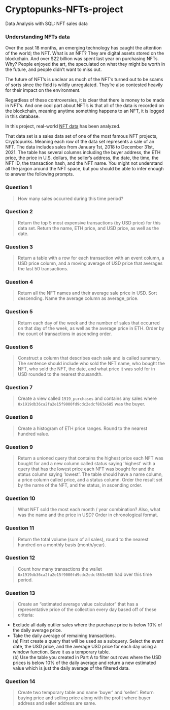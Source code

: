 # Cryptopunks-NFTs-project
 Data Analysis with SQL: NFT sales data

### Understanding NFTs data
Over the past 18 months, an emerging technology has caught the attention of the world; the NFT. What is an NFT? They are digital assets stored on the blockchain. And over $22 billion was spent last year on purchasing NFTs. Why? People enjoyed the art, the speculated on what they might be worth in the future, and people didn’t want to miss out. 
 
The future of NFT’s is unclear as much of the NFT’s turned out to be scams of sorts since the field is wildly unregulated. They’re also contested heavily for their impact on the environment.
 
Regardless of these controversies, it is clear that there is money to be made in NFT’s. And one cool part about NFT’s is that all of the data is recorded on the blockchain, meaning anytime something happens to an NFT, it is logged in this database. 

In this project, real-world [NFT data](https://github.com/Debabrata-palit/Cryptopunks-NFTs-project/files/15106381/cryptopunkdata.csv) has been analyzed.

That data set is a sales data set of one of the most famous NFT projects, Cryptopunks. Meaning each row of the data set represents a sale of an NFT. The data includes sales from January 1st, 2018 to December 31st, 2021. The table has several columns including the buyer address, the ETH price, the price in U.S. dollars, the seller’s address, the date, the time, the NFT ID, the transaction hash, and the NFT name.
You might not understand all the jargon around the NFT space, but you should be able to infer enough to answer the following prompts.

### Question 1
> How many sales occurred during this time period? 
### Question 2
> Return the top 5 most expensive transactions (by USD price) for this data set. Return the name, ETH price, and USD price, as well as the date.
### Question 3
> Return a table with a row for each transaction with an event column, a USD price column, and a moving average of USD price that averages the last 50 transactions.
### Question 4
> Return all the NFT names and their average sale price in USD. Sort descending. Name the average column as average_price.
### Question 5
> Return each day of the week and the number of sales that occurred on that day of the week, as well as the average price in ETH. Order by the count of transactions in ascending order.
### Question 6
> Construct a column that describes each sale and is called summary. The sentence should include who sold the NFT name, who bought the NFT, who sold the NFT, the date, and what price it was sold for in USD rounded to the nearest thousandth.
### Question 7
> Create a view called `1919_purchases` and contains any sales where `0x1919db36ca2fa2e15f9000fd9cdc2edcf863e685` was the buyer.
### Question 8
> Create a histogram of ETH price ranges. Round to the nearest hundred value.
### Question 9
> Return a unioned query that contains the highest price each NFT was bought for and a new column called status saying 'highest' with a query that has the lowest price each NFT was bought for and the status column saying 'lowest'. The table should have a name column, a price column called price, and a status column. Order the result set by the name of the NFT, and the status, in ascending order.
### Question 10
> What NFT sold the most each month / year combination? Also, what was the name and the price in USD? Order in chronological format.
### Question 11
> Return the total volume (sum of all sales), round to the nearest hundred on a monthly basis (month/year).
### Question 12
> Count how many transactions the wallet `0x1919db36ca2fa2e15f9000fd9cdc2edcf863e685` had over this time period.
### Question 13
> Create an “estimated average value calculator” that has a representative price of the collection every day based off of these criteria:  
* Exclude all daily outlier sales where the purchase price is below 10% of the daily average price.  
* Take the daily average of remaining transactions.  
  (a) First create a query that will be used as a subquery. Select the event date, the USD price, and the average USD price for each day using a window function. Save it as a temporary table.  
  (b) Use the table you created in Part A to filter out rows where the USD prices is below 10% of the daily average and return a new estimated value which is just the daily average of the filtered data.
### Question 14
> Create two temporary table and name 'buyer' and 'seller'. Return buying price and selling price along with the profit where buyer address and seller address are same.
